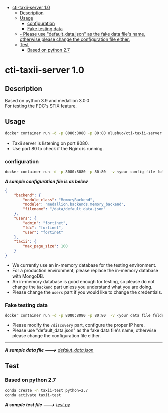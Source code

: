 - [cti-taxii-server 1.0](#cti-taxii-server-10)
  - [Description](#description)
  - [Usage](#usage)
    - [configuration](#configuration)
    - [Fake testing data](#fake-testing-data)
  - [- Please use "default_data.json" as the fake data file's name, otherwise please change the configuration file either.</br>](#--please-use-default_datajson-as-the-fake-data-files-name-otherwise-please-change-the-configuration-file-eitherbr)
  - [Test](#test)
    - [Based on python 2.7](#based-on-python-27)
# cti-taxii-server 1.0 #

## Description ##
Based on python 3.9 and medallion 3.0.0</br>
For testing the FDC's STIX feature.

## Usage ##
```bash
docker container run -d -p 8080:8080 -p 80:80 olushuo/cti-taxii-server:1.0
```
- Taxii server is listening on port 8080.
- Use port 80 to check if the Nginx is running.

### configuration ###
```bash
docker container run -d -p 8080:8080 -p 80:80  -v <your config file folder>:/conf olushuo/cti-taxii-server:1.0
```
***A sample configuration file is as below***
```json
{
    "backend": {
        "module_class": "MemoryBackend",
        "module": "medallion.backends.memory_backend",
        "filename": "/data/default_data.json"
    },
    "users": {
        "admin": "fortinet",
        "fdc": "fortinet",
        "user": "fortinet"
    },
    "taxii": {
        "max_page_size": 100
    }
}
```
- We currently use an in-memory database for the testing environment.
- For a production environment, please replace the in-memory database with MongoDB.
- An in-memory database is good enough for testing, so please do not change the `backend` part unless you understand what you are doing.
- Please change the `users` part if you would like to change the credentials.

### Fake testing data ###
```bash
docker container run -d -p 8080:8080 -p 80:80  -v <your data file folder>:/data olushuo/cti-taxii-server:1.0
```
- Please modify the `/discovery` part, configure the proper IP here.
- Please use "default_data.json" as the fake data file's name, otherwise please change the configuration file either.</br>
---
***A sample data file --->***
*[defalut_data.json](https://github.com/olushuo/Taxxii-Server/blob/main/data/default_data.json)*

## Test ##
### Based on python 2.7 ###
```bash
conda create -n taxii-test python=2.7
conda activate taxii-test
```
***A sample test file --->***
*[test.py](https://github.com/olushuo/Taxxii-Server/blob/main/test.py)*

